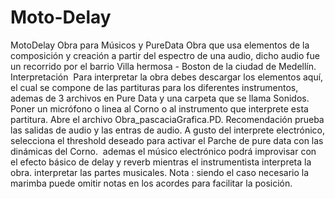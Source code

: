 # Moto-Delay
MotoDelay Obra para Músicos y PureData Obra que usa elementos de la composición y creación a partir del espectro de una audio, dicho audio fue un recorrido por el barrio Villa hermosa - Boston de la ciudad de Medellín.  Interpretación  Para interpretar la obra debes descargar los elementos aquí, el cual se compone de las partituras para los diferentes instrumentos, ademas de 3 archivos en Pure Data y una carpeta que se llama Sonidos.  Poner un micrófono o linea al Corno o al instrumento que interprete esta partitura. Abre el archivo Obra_pascaciaGrafica.PD. Recomendación prueba las salidas de audio y las entras de audio. A gusto del interprete electrónico, selecciona el threshold deseado para activar el Parche de pure data con las dinámicas del Corno.  ademas el músico electrónico podrá improvisar con el efecto básico de delay y reverb mientras el instrumentista interpreta la obra. interpretar las partes musicales. Nota : siendo el caso necesario la marimba puede omitir notas en los acordes para facilitar la posición.
